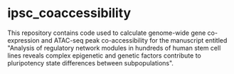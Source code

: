 # ipsc_coaccessibility
This repository contains code used to calculate genome-wide gene co-expression and ATAC-seq peak co-accessibility for the manuscript entitled "Analysis of regulatory network modules in hundreds of human stem cell lines reveals complex epigenetic and genetic factors contribute to pluripotency state differences between subpopulations".
